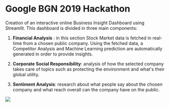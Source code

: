 # Google BGN 2019 Hackathon

Creation of an interactive online Business Insight Dashboard using Streamlit. This dashboard is divided in three main components:

1) **Financial Analysis** : in this section Stock Market data is fetched in real-time from a chosen public company. Using the fetched data, a Competitor Analysis and Machine Learning prediction are automatically generated in order to provide insights.

2) **Corporate Social Responsibility**: analysis of how the selected company takes care of topics such as protecting the environment and what's their global utility.

3) **Sentiment Analysis**: research about what people say about the chosen company and what reach overall can the company have on the public.

![](GoogleHack.gif)
